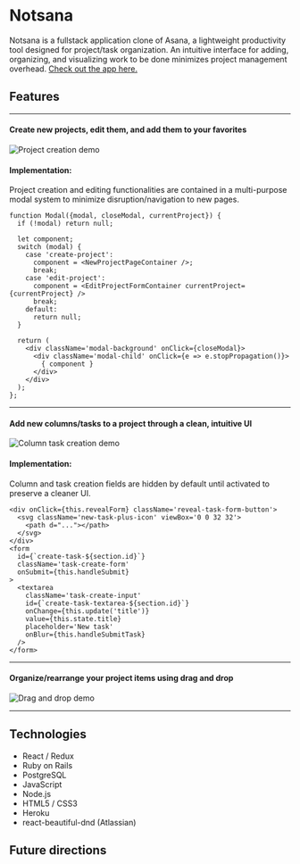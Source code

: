 # Notsana

Notsana is a fullstack application clone of Asana, a lightweight productivity tool designed for project/task organization. 
An intuitive interface for adding, organizing, and visualizing work to be done minimizes project management overhead. 
[Check out the app here.](https://notsana.herokuapp.com)

## Features
___
#### Create new projects, edit them, and add them to your favorites
![Project creation demo](img/project_create.gif)

#### Implementation:
Project creation and editing functionalities are contained in a multi-purpose modal system to minimize disruption/navigation to new pages.
```
function Modal({modal, closeModal, currentProject}) {
  if (!modal) return null;

  let component;
  switch (modal) {
    case 'create-project':
      component = <NewProjectPageContainer />;
      break;
    case 'edit-project':
      component = <EditProjectFormContainer currentProject={currentProject} />
      break;
    default:
      return null;
  }

  return (
    <div className='modal-background' onClick={closeModal}>
      <div className='modal-child' onClick={e => e.stopPropagation()}>
        { component }
      </div>
    </div>
  );
};
```
___
#### Add new columns/tasks to a project through a clean, intuitive UI
![Column task creation demo](img/column_task_create.gif)

#### Implementation: 
Column and task creation fields are hidden by default until activated to preserve a cleaner UI.
```
<div onClick={this.revealForm} className='reveal-task-form-button'>
  <svg className='new-task-plus-icon' viewBox='0 0 32 32'>
    <path d="..."></path>
  </svg>
</div>
<form 
  id={`create-task-${section.id}`}
  className='task-create-form' 
  onSubmit={this.handleSubmit}
>
  <textarea
    className='task-create-input'
    id={`create-task-textarea-${section.id}`}
    onChange={this.update('title')}
    value={this.state.title}
    placeholder='New task'
    onBlur={this.handleSubmitTask}
  />
</form>
```


___
#### Organize/rearrange your project items using drag and drop
![Drag and drop demo](img/drag_and_drop.gif)

___

## Technologies
+ React / Redux
+ Ruby on Rails
+ PostgreSQL
+ JavaScript
+ Node.js
+ HTML5 / CSS3
+ Heroku
+ react-beautiful-dnd (Atlassian)

## Future directions
